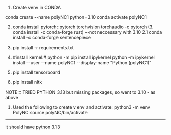 1. Create venv in CONDA

conda create --name polyNC1 python=3.10 
conda activate polyNC1

2. conda install pytorch::pytorch torchvision torchaudio -c pytorch
(3. conda install -c conda-forge rust) --not neccessary with 3.10
2.1 conda install -c conda-forge sentencepiece


3. pip install -r requirements.txt
4. #install kernel:# 
python -m pip install ipykernel
python -m ipykernel install --user --name polyNC1 --display-name "Python (polyNC1)"
5. pip install tensorboard
6. pip install nltk





NOTE::: TRIED PYTHON 3.13 but missing packages, so went to 3.10 - as above
1. Used the following to create v env and activate:
python3 -m venv PolyNC
source polyNC/bin/activate 

---
it should have python 3.13

